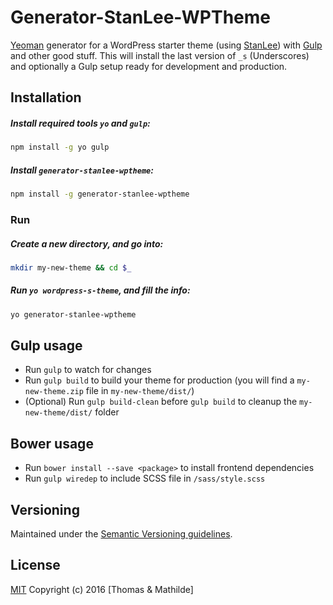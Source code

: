 # Generator-StanLee-WPTheme

[Yeoman](http://yeoman.io/) generator for a WordPress starter theme (using [StanLee](https://github.com/tomtomgo92/StanLee)) with [Gulp](http://gulpjs.com/) and other good stuff. This will install the last version of `_s` (Underscores) and optionally a Gulp setup ready for development and production.

## Installation

##### Install required tools `yo` and `gulp`:

```bash
npm install -g yo gulp
```

##### Install `generator-stanlee-wptheme`:

```bash
npm install -g generator-stanlee-wptheme
```

### Run

##### Create a new directory, and go into:

```bash
mkdir my-new-theme && cd $_
```

##### Run `yo wordpress-s-theme`, and fill the info:

```bash
yo generator-stanlee-wptheme
```

## Gulp usage

- Run `gulp` to watch for changes
- Run `gulp build` to build your theme for production (you will find a `my-new-theme.zip` file in `my-new-theme/dist/`)
- (Optional) Run `gulp build-clean` before `gulp build` to cleanup the `my-new-theme/dist/` folder

## Bower usage
- Run `bower install --save <package>` to install frontend dependencies
- Run `gulp wiredep` to include SCSS file in `/sass/style.scss`

## Versioning

Maintained under the [Semantic Versioning guidelines](http://semver.org/).

## License

[MIT](http://opensource.org/licenses/MIT)
Copyright (c) 2016 [Thomas & Mathilde]
